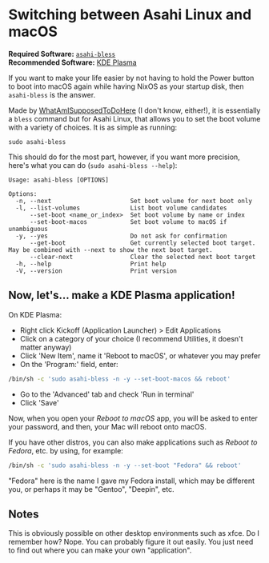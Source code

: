 # Switching between Asahi Linux and macOS

**Required Software:** [```asahi-bless```](https://search.nixos.org/packages?channel=25.05&show=asahi-bless&query=asahi-bless)\
**Recommended Software:** [KDE Plasma](https://nixos.wiki/wiki/KDE)

If you want to make your life easier by not having to hold the Power button to boot into macOS again while having NixOS as your startup disk, then ```asahi-bless``` is the answer.

Made by [WhatAmISupposedToDoHere](https://github.com/WhatAmISupposedToPutHere) (I don't know, either!), it is essentially a ```bless``` command but for Asahi Linux, that allows you to set the boot volume with a variety of choices. It is as simple as running:
```
sudo asahi-bless
```

This should do for the most part, however, if you want more precision, here's what you can do (```sudo asahi-bless --help```):

```
Usage: asahi-bless [OPTIONS]

Options:
  -n, --next                      Set boot volume for next boot only
  -l, --list-volumes              List boot volume candidates
      --set-boot <name_or_index>  Set boot volume by name or index
      --set-boot-macos            Set boot volume to macOS if unambiguous
  -y, --yes                       Do not ask for confirmation
      --get-boot                  Get currently selected boot target. May be combined with --next to show the next boot target.
      --clear-next                Clear the selected next boot target
  -h, --help                      Print help
  -V, --version                   Print version
  ```

## Now, let's... make a KDE Plasma application!

On KDE Plasma:
- Right click Kickoff (Application Launcher) > Edit Applications
- Click on a category of your choice (I recommend Utilities, it doesn't matter anyway)
- Click 'New Item', name it 'Reboot to macOS', or whatever you may prefer
- On the 'Program:' field, enter:
```bash
/bin/sh -c 'sudo asahi-bless -n -y --set-boot-macos && reboot'
```
- Go to the 'Advanced' tab and check 'Run in terminal'
- Click 'Save'

Now, when you open your *Reboot to macOS* app, you will be asked to enter your password, and then, your Mac will reboot onto macOS.

If you have other distros, you can also make applications such as *Reboot to Fedora*, etc. by using, for example:
```bash
/bin/sh -c 'sudo asahi-bless -n -y --set-boot "Fedora" && reboot'
```
"Fedora" here is the name I gave my Fedora install, which may be different you, or perhaps it may be "Gentoo", "Deepin", etc.

## Notes
This is obviously possible on other desktop environments such as xfce. Do I remember how? Nope. You can probably figure it out easily. You just need to find out where you can make your own "application".
